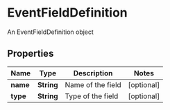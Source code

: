 

# EventFieldDefinition

An EventFieldDefinition object

## Properties

| Name | Type | Description | Notes |
|------------ | ------------- | ------------- | -------------|
|**name** | **String** | Name of the field |  [optional] |
|**type** | **String** | Type of the field |  [optional] |



